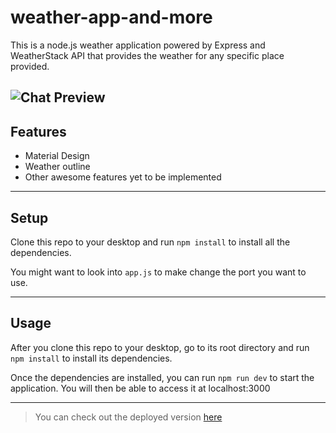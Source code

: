 weather-app-and-more
============
This is a node.js weather application powered by Express and WeatherStack API that provides the weather for any specific place provided.

![Chat Preview](https://imgur.com/a/jR1iOug)
---

## Features
- Material Design
- Weather outline
- Other awesome features yet to be implemented


---

## Setup
Clone this repo to your desktop and run `npm install` to install all the dependencies.

You might want to look into `app.js` to make change the port you want to use.

---

## Usage
After you clone this repo to your desktop, go to its root directory and run `npm install` to install its dependencies.

Once the dependencies are installed, you can run  `npm run dev` to start the application. You will then be able to access it at localhost:3000

---

>You can check out the deployed version [here](https://weather-and-more.herokuapp.com/)
